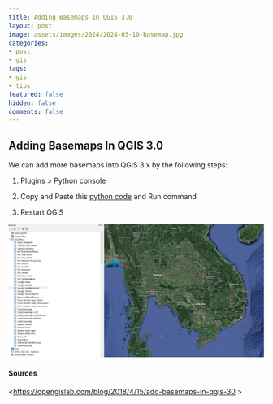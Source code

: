 ```yaml
---
title: Adding Basemaps In QGIS 3.0
layout: post
image: assets/images/2024/2024-03-10-basemap.jpg
categories:
- post
- gis
tags:
- gis
- tips
featured: false
hidden: false
comments: false
---
```


## Adding Basemaps In QGIS 3.0  

We can add more basemaps into QGIS 3.x by the following steps:  

1. Plugins > Python console   

2. Copy and Paste this [python code](/assets/code/qgis_basemap.py) and Run command

3. Restart QGIS   

![Basemap googlemap Hybrid](/assets/images/2024/2024-03-10-basemap_hybrid.jpg)   


#### Sources   

<https://opengislab.com/blog/2018/4/15/add-basemaps-in-qgis-30 >  




